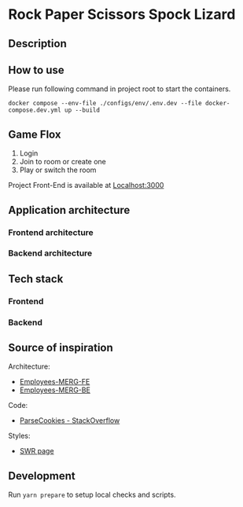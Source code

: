 # Rock Paper Scissors Spock Lizard

## Description

## How to use
Please run following command in project root to start the containers.
```shell
docker compose --env-file ./configs/env/.env.dev --file docker-compose.dev.yml up --build
```

## Game Flox
1. Login 
2. Join to room or create one
3. Play or switch the room

Project Front-End is available at [Localhost:3000](http://localhost:3001/)

## Application architecture

### Frontend architecture
### Backend architecture

## Tech stack

### Frontend
### Backend


## Source of inspiration
Architecture:
- [Employees-MERG-FE](https://github.com/arthurhovhannisyan31/Employees-MERG-FE)
- [Employees-MERG-BE](https://github.com/arthurhovhannisyan31/Employees-MERG-BE)

Code:
- [ParseCookies - StackOverflow](https://stackoverflow.com/questions/3393854/get-and-set-a-single-cookie-with-node-js-http-server)

Styles:
- [SWR page](https://swr.vercel.app/) 

## Development
Run `yarn prepare` to setup local checks and scripts.
